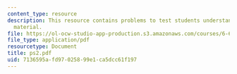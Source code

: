 ```yaml
---
content_type: resource
description: This resource contains problems to test students understanding of course
  material.
file: https://ol-ocw-studio-app-production.s3.amazonaws.com/courses/6-630-electromagnetics-fall-2006/7136595afd97025899e1ca5dcc61f197_ps2.pdf
file_type: application/pdf
resourcetype: Document
title: ps2.pdf
uid: 7136595a-fd97-0258-99e1-ca5dcc61f197
---
```

